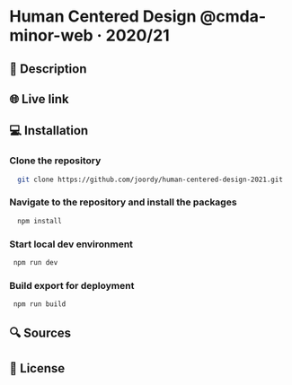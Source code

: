 # Human Centered Design @cmda-minor-web · 2020/21

## 🔦 **Description**

## 🌐 **Live link**

<!-- ## 🚀 **Features**

## 📦 **NPM Packages** -->

## 💻 **Installation**

### Clone the repository

```bash
  git clone https://github.com/joordy/human-centered-design-2021.git
```

### Navigate to the repository and install the packages

```bash
  npm install
```

### Start local dev environment

```bash
 npm run dev
```

### Build export for deployment

```bash
 npm run build
```

## 🔍 **Sources**

## 🔐 **License**

<!-- Here are some hints for your project! -->

<!-- Start out with a title and a description -->

<!-- Add a link to your live demo in Github Pages 🌐-->

<!-- ☝️ replace this description with a description of your own work -->

<!-- replace the code in the /docs folder with your own, so you can showcase your work with GitHub Pages 🌍 -->

<!-- Add a nice image here at the end of the week, showing off your shiny frontend 📸 -->

<!-- Maybe a table of contents here? 📚 -->

<!-- How about a section that describes how to install this project? 🤓 -->

<!-- ...but how does one use this project? What are its features 🤔 -->

<!-- What external data source is featured in your project and what are its properties 🌠 -->

<!-- This would be a good place for your data life cycle ♻️-->

<!-- Maybe a checklist of done stuff and stuff still on your wishlist? ✅ -->

<!-- How about a license here? 📜  -->
